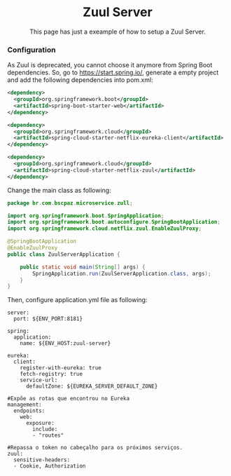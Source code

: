 <h1 align="center">Zuul Server</h1>
<p align="center">This page has just a exeample of how to setup a Zuul Server.</p>

### Configuration

As Zuul is deprecated, you cannot choose it anymore from Spring Boot dependencies. So, go to https://start.spring.io/, generate a empty project and add the following dependencies into pom.xml:

```xml
<dependency>
  <groupId>org.springframework.boot</groupId>
  <artifactId>spring-boot-starter-web</artifactId>
</dependency>

<dependency>
  <groupId>org.springframework.cloud</groupId>
  <artifactId>spring-cloud-starter-netflix-eureka-client</artifactId>
</dependency>

<dependency>
  <groupId>org.springframework.cloud</groupId>
  <artifactId>spring-cloud-starter-netflix-zuul</artifactId>
</dependency>
```

Change the main class as following:

```java
package br.com.bscpaz.microservice.zull;

import org.springframework.boot.SpringApplication;
import org.springframework.boot.autoconfigure.SpringBootApplication;
import org.springframework.cloud.netflix.zuul.EnableZuulProxy;

@SpringBootApplication
@EnableZuulProxy
public class ZuulServerApplication {

	public static void main(String[] args) {
		SpringApplication.run(ZuulServerApplication.class, args);
	}
}
```
Then, configure application.yml file as following:
```
server:
  port: ${ENV_PORT:8181}

spring:
  application:
    name: ${ENV_HOST:zuul-server}
    
eureka:  
  client:
    register-with-eureka: true
    fetch-registry: true
    service-url:
      defaultZone: ${EUREKA_SERVER_DEFAULT_ZONE}

#Expõe as rotas que encontrou no Eureka      
management:
  endpoints:
    web:
      exposure:
        include:
        - "routes"
        
#Repassa o token no cabeçalho para os próximos serviços.         
zuul:
  sensitive-headers:
  - Cookie, Authorization   
```
